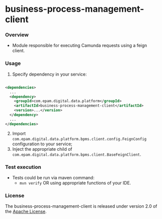 # business-process-management-client

### Overview

* Module responsible for executing Camunda requests using a feign client.

### Usage

1. Specify dependency in your service:

```xml

<dependencies>
  ...
  <dependency>
    <groupId>com.epam.digital.data.platform</groupId>
    <artifactId>business-process-management-client</artifactId>
    <version>...</version>
  </dependency>
  ...
</dependencies>
```

2. Import `com.epam.digital.data.platform.bpms.client.config.FeignConfig` configuration to your
   service;
3. Inject the appropriate child of `com.epam.digital.data.platform.bpms.client.BaseFeignClient`.

### Test execution

* Tests could be run via maven command:
    * `mvn verify` OR using appropriate functions of your IDE.

### License

The business-process-management-client is released under version 2.0 of
the [Apache License](https://www.apache.org/licenses/LICENSE-2.0).